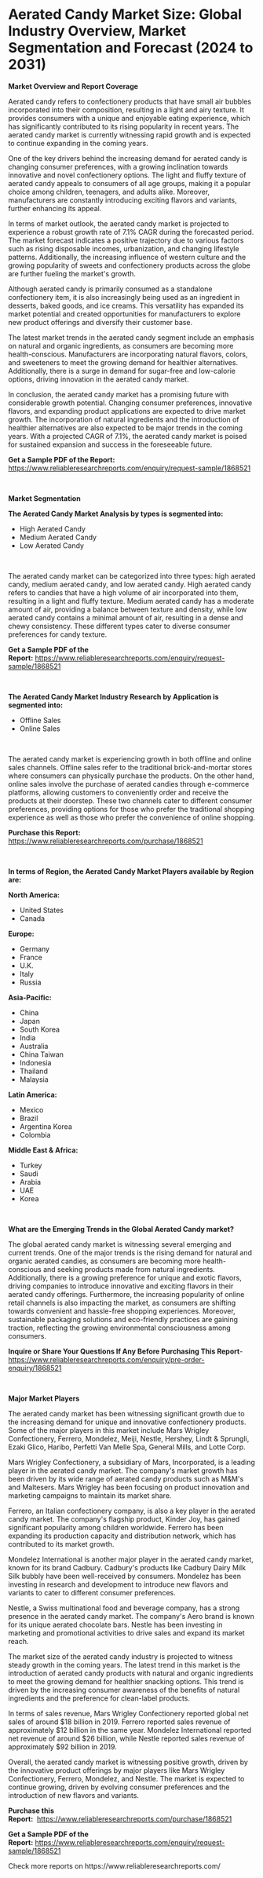 <p><h1>Aerated Candy Market Size: Global Industry Overview, Market Segmentation and Forecast (2024 to 2031)</h1></p><p><strong>Market Overview and Report Coverage</strong></p>
<p><p>Aerated candy refers to confectionery products that have small air bubbles incorporated into their composition, resulting in a light and airy texture. It provides consumers with a unique and enjoyable eating experience, which has significantly contributed to its rising popularity in recent years. The aerated candy market is currently witnessing rapid growth and is expected to continue expanding in the coming years.</p><p>One of the key drivers behind the increasing demand for aerated candy is changing consumer preferences, with a growing inclination towards innovative and novel confectionery options. The light and fluffy texture of aerated candy appeals to consumers of all age groups, making it a popular choice among children, teenagers, and adults alike. Moreover, manufacturers are constantly introducing exciting flavors and variants, further enhancing its appeal.</p><p>In terms of market outlook, the aerated candy market is projected to experience a robust growth rate of 7.1% CAGR during the forecasted period. The market forecast indicates a positive trajectory due to various factors such as rising disposable incomes, urbanization, and changing lifestyle patterns. Additionally, the increasing influence of western culture and the growing popularity of sweets and confectionery products across the globe are further fueling the market's growth.</p><p>Although aerated candy is primarily consumed as a standalone confectionery item, it is also increasingly being used as an ingredient in desserts, baked goods, and ice creams. This versatility has expanded its market potential and created opportunities for manufacturers to explore new product offerings and diversify their customer base.</p><p>The latest market trends in the aerated candy segment include an emphasis on natural and organic ingredients, as consumers are becoming more health-conscious. Manufacturers are incorporating natural flavors, colors, and sweeteners to meet the growing demand for healthier alternatives. Additionally, there is a surge in demand for sugar-free and low-calorie options, driving innovation in the aerated candy market.</p><p>In conclusion, the aerated candy market has a promising future with considerable growth potential. Changing consumer preferences, innovative flavors, and expanding product applications are expected to drive market growth. The incorporation of natural ingredients and the introduction of healthier alternatives are also expected to be major trends in the coming years. With a projected CAGR of 7.1%, the aerated candy market is poised for sustained expansion and success in the foreseeable future.</p></p>
<p><strong>Get a Sample PDF of the Report:</strong> <a href="https://www.reliableresearchreports.com/enquiry/request-sample/1868521">https://www.reliableresearchreports.com/enquiry/request-sample/1868521</a></p>
<p>&nbsp;</p>
<p><strong>Market Segmentation</strong></p>
<p><strong>The Aerated Candy Market Analysis by types is segmented into:</strong></p>
<p><ul><li>High Aerated Candy</li><li>Medium Aerated Candy</li><li>Low Aerated Candy</li></ul></p>
<p>&nbsp;</p>
<p><p>The aerated candy market can be categorized into three types: high aerated candy, medium aerated candy, and low aerated candy. High aerated candy refers to candies that have a high volume of air incorporated into them, resulting in a light and fluffy texture. Medium aerated candy has a moderate amount of air, providing a balance between texture and density, while low aerated candy contains a minimal amount of air, resulting in a dense and chewy consistency. These different types cater to diverse consumer preferences for candy texture.</p></p>
<p><strong>Get a Sample PDF of the Report:</strong>&nbsp;<a href="https://www.reliableresearchreports.com/enquiry/request-sample/1868521">https://www.reliableresearchreports.com/enquiry/request-sample/1868521</a></p>
<p>&nbsp;</p>
<p><strong>The Aerated Candy Market Industry Research by Application is segmented into:</strong></p>
<p><ul><li>Offline Sales</li><li>Online Sales</li></ul></p>
<p>&nbsp;</p>
<p><p>The aerated candy market is experiencing growth in both offline and online sales channels. Offline sales refer to the traditional brick-and-mortar stores where consumers can physically purchase the products. On the other hand, online sales involve the purchase of aerated candies through e-commerce platforms, allowing customers to conveniently order and receive the products at their doorstep. These two channels cater to different consumer preferences, providing options for those who prefer the traditional shopping experience as well as those who prefer the convenience of online shopping.</p></p>
<p><strong>Purchase this Report:</strong>&nbsp; <a href="https://www.reliableresearchreports.com/purchase/1868521">https://www.reliableresearchreports.com/purchase/1868521</a></p>
<p>&nbsp;</p>
<p><strong>In terms of Region, the Aerated Candy Market Players available by Region are:</strong></p>
<p>
    <p> <strong> North America: </strong>
        <ul>
            <li>United States</li>
            <li>Canada</li>
        </ul>
        </p> 
    <p> <strong> Europe: </strong>
        <ul>
            <li>Germany</li>
            <li>France</li>
            <li>U.K.</li>
            <li>Italy</li>
            <li>Russia</li>
        </ul>
        </p> 
    <p> <strong> Asia-Pacific: </strong>
        <ul>
            <li>China</li>
            <li>Japan</li>
            <li>South Korea</li>
            <li>India</li>
            <li>Australia</li>
            <li>China Taiwan</li>
            <li>Indonesia</li>
            <li>Thailand</li>
            <li>Malaysia</li>
        </ul>
        </p> 
    <p> <strong> Latin America: </strong>
        <ul>
            <li>Mexico</li>
            <li>Brazil</li>
            <li>Argentina Korea</li>
            <li>Colombia</li>
        </ul>
        </p> 
    <p> <strong> Middle East & Africa: </strong>
        <ul>
            <li>Turkey</li>
            <li>Saudi</li>
            <li>Arabia</li>
            <li>UAE</li>
            <li>Korea</li>
        </ul>
    </p>
    </p>
<p>&nbsp;</p>
<p><strong>What are the Emerging Trends in the Global Aerated Candy market?</strong></p>
<p><p>The global aerated candy market is witnessing several emerging and current trends. One of the major trends is the rising demand for natural and organic aerated candies, as consumers are becoming more health-conscious and seeking products made from natural ingredients. Additionally, there is a growing preference for unique and exotic flavors, driving companies to introduce innovative and exciting flavors in their aerated candy offerings. Furthermore, the increasing popularity of online retail channels is also impacting the market, as consumers are shifting towards convenient and hassle-free shopping experiences. Moreover, sustainable packaging solutions and eco-friendly practices are gaining traction, reflecting the growing environmental consciousness among consumers.</p></p>
<p><strong>Inquire or Share Your Questions If Any Before Purchasing This Report</strong>- <a href="https://www.reliableresearchreports.com/enquiry/pre-order-enquiry/1868521">https://www.reliableresearchreports.com/enquiry/pre-order-enquiry/1868521</a></p>
<p>&nbsp;</p>
<p><strong>Major Market Players</strong></p>
<p><p>The aerated candy market has been witnessing significant growth due to the increasing demand for unique and innovative confectionery products. Some of the major players in this market include Mars Wrigley Confectionery, Ferrero, Mondelez, Meiji, Nestle, Hershey, Lindt & Sprungli, Ezaki Glico, Haribo, Perfetti Van Melle Spa, General Mills, and Lotte Corp.</p><p>Mars Wrigley Confectionery, a subsidiary of Mars, Incorporated, is a leading player in the aerated candy market. The company's market growth has been driven by its wide range of aerated candy products such as M&M's and Maltesers. Mars Wrigley has been focusing on product innovation and marketing campaigns to maintain its market share.</p><p>Ferrero, an Italian confectionery company, is also a key player in the aerated candy market. The company's flagship product, Kinder Joy, has gained significant popularity among children worldwide. Ferrero has been expanding its production capacity and distribution network, which has contributed to its market growth.</p><p>Mondelez International is another major player in the aerated candy market, known for its brand Cadbury. Cadbury's products like Cadbury Dairy Milk Silk bubbly have been well-received by consumers. Mondelez has been investing in research and development to introduce new flavors and variants to cater to different consumer preferences.</p><p>Nestle, a Swiss multinational food and beverage company, has a strong presence in the aerated candy market. The company's Aero brand is known for its unique aerated chocolate bars. Nestle has been investing in marketing and promotional activities to drive sales and expand its market reach.</p><p>The market size of the aerated candy industry is projected to witness steady growth in the coming years. The latest trend in this market is the introduction of aerated candy products with natural and organic ingredients to meet the growing demand for healthier snacking options. This trend is driven by the increasing consumer awareness of the benefits of natural ingredients and the preference for clean-label products.</p><p>In terms of sales revenue, Mars Wrigley Confectionery reported global net sales of around $18 billion in 2019. Ferrero reported sales revenue of approximately $12 billion in the same year. Mondelez International reported net revenue of around $26 billion, while Nestle reported sales revenue of approximately $92 billion in 2019.</p><p>Overall, the aerated candy market is witnessing positive growth, driven by the innovative product offerings by major players like Mars Wrigley Confectionery, Ferrero, Mondelez, and Nestle. The market is expected to continue growing, driven by evolving consumer preferences and the introduction of new flavors and variants.</p></p>
<p><strong>Purchase this Report:</strong>&nbsp;&nbsp;<a href="https://www.reliableresearchreports.com/purchase/1868521">https://www.reliableresearchreports.com/purchase/1868521</a></p>
<p></p>
<p><strong>Get a Sample PDF of the Report:</strong>&nbsp;<a href="https://www.reliableresearchreports.com/enquiry/request-sample/1868521">https://www.reliableresearchreports.com/enquiry/request-sample/1868521</a></p>
<p>Check more reports on https://www.reliableresearchreports.com/</p>